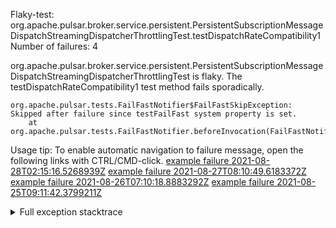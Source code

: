         
Flaky-test: org.apache.pulsar.broker.service.persistent.PersistentSubscriptionMessageDispatchStreamingDispatcherThrottlingTest.testDispatchRateCompatibility1
Number of failures: 4

org.apache.pulsar.broker.service.persistent.PersistentSubscriptionMessageDispatchStreamingDispatcherThrottlingTest is flaky. The testDispatchRateCompatibility1 test method fails sporadically.

```
org.apache.pulsar.tests.FailFastNotifier$FailFastSkipException: Skipped after failure since testFailFast system property is set.
	at org.apache.pulsar.tests.FailFastNotifier.beforeInvocation(FailFastNotifier.java:88)

```

Usage tip: To enable automatic navigation to failure message, open the following links with CTRL/CMD-click.
[example failure 2021-08-28T02:15:16.5268939Z](https://github.com/apache/pulsar/runs/3448473880?check_suite_focus=true#step:9:1360)
[example failure 2021-08-27T08:10:49.6183372Z](https://github.com/apache/pulsar/runs/3440980370?check_suite_focus=true#step:9:1431)
[example failure 2021-08-26T07:10:18.8883292Z](https://github.com/apache/pulsar/runs/3429892136?check_suite_focus=true#step:9:1418)
[example failure 2021-08-25T09:11:42.3799211Z](https://github.com/apache/pulsar/runs/3420085427?check_suite_focus=true#step:10:1362)


<details>
<summary>Full exception stacktrace</summary>
<code><pre>
org.apache.pulsar.tests.FailFastNotifier$FailFastSkipException: Skipped after failure since testFailFast system property is set.
	at org.apache.pulsar.tests.FailFastNotifier.beforeInvocation(FailFastNotifier.java:88)

</pre></code>
</details>

